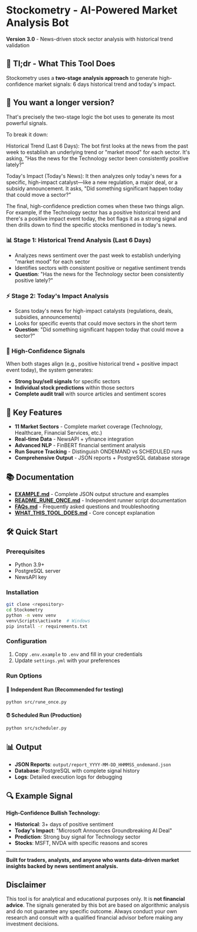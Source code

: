 # Stockometry - AI-Powered Market Analysis Bot

**Version 3.0** - News-driven stock sector analysis with historical trend validation

## 🎯 Tl;dr - What This Tool Does 

Stockometry uses a **two-stage analysis approach** to generate high-confidence market signals: 6 days historical trend and today's impact.

## 🎯 You want a longer version?

That's precisely the two-stage logic the bot uses to generate its most powerful signals.

To break it down:

Historical Trend (Last 6 Days): The bot first looks at the news from the past week to establish an underlying trend or "market mood" for each sector. It's asking, "Has the news for the Technology sector been consistently positive lately?"

Today's Impact (Today's News): It then analyzes only today's news for a specific, high-impact catalyst—like a new regulation, a major deal, or a subsidy announcement. It asks, "Did something significant happen today that could move a sector?"

The final, high-confidence prediction comes when these two things align. For example, if the Technology sector has a positive historical trend and there's a positive impact event today, the bot flags it as a strong signal and then drills down to find the specific stocks mentioned in today's news.

### 📊 **Stage 1: Historical Trend Analysis (Last 6 Days)**
- Analyzes news sentiment over the past week to establish underlying "market mood" for each sector
- Identifies sectors with consistent positive or negative sentiment trends
- **Question**: "Has the news for the Technology sector been consistently positive lately?"

### ⚡ **Stage 2: Today's Impact Analysis**
- Scans today's news for high-impact catalysts (regulations, deals, subsidies, announcements)
- Looks for specific events that could move sectors in the short term
- **Question**: "Did something significant happen today that could move a sector?"

### 🎯 **High-Confidence Signals**
When both stages align (e.g., positive historical trend + positive impact event today), the system generates:
- **Strong buy/sell signals** for specific sectors
- **Individual stock predictions** within those sectors
- **Complete audit trail** with source articles and sentiment scores

## 🚀 Key Features

- **11 Market Sectors** - Complete market coverage (Technology, Healthcare, Financial Services, etc.)
- **Real-time Data** - NewsAPI + yfinance integration
- **Advanced NLP** - FinBERT financial sentiment analysis
- **Run Source Tracking** - Distinguish ONDEMAND vs SCHEDULED runs
- **Comprehensive Output** - JSON reports + PostgreSQL database storage

## 📚 Documentation

- **[EXAMPLE.md](EXAMPLE.md)** - Complete JSON output structure and examples
- **[README_RUNE_ONCE.md](README_RUNE_ONCE.md)** - Independent runner script documentation
- **[FAQs.md](FAQs.md)** - Frequently asked questions and troubleshooting
- **[WHAT_THIS_TOOL_DOES.md](WHAT_THIS_TOOL_DOES.md)** - Core concept explanation

## 🛠️ Quick Start

### Prerequisites
- Python 3.9+
- PostgreSQL server
- NewsAPI key

### Installation
```bash
git clone <repository>
cd Stockometry
python -m venv venv
venv\Scripts\activate  # Windows
pip install -r requirements.txt
```

### Configuration
1. Copy `.env.example` to `.env` and fill in your credentials
2. Update `settings.yml` with your preferences

### Run Options

#### 🚀 **Independent Run (Recommended for testing)**
```bash
python src/rune_once.py
```

#### ⏰ **Scheduled Run (Production)**
```bash
python src/scheduler.py
```

## 📊 Output

- **JSON Reports**: `output/report_YYYY-MM-DD_HHMMSS_ondemand.json`
- **Database**: PostgreSQL with complete signal history
- **Logs**: Detailed execution logs for debugging

## 🔍 Example Signal

**High-Confidence Bullish Technology:**
- **Historical**: 3+ days of positive sentiment
- **Today's Impact**: "Microsoft Announces Groundbreaking AI Deal"
- **Prediction**: Strong buy signal for Technology sector
- **Stocks**: MSFT, NVDA with specific reasons and scores

---

**Built for traders, analysts, and anyone who wants data-driven market insights backed by news sentiment analysis.**

## Disclaimer

This tool is for analytical and educational purposes only. It is **not financial advice**. The signals generated by this bot are based on algorithmic analysis and do not guarantee any specific outcome. Always conduct your own research and consult with a qualified financial advisor before making any investment decisions.